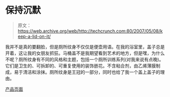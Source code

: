 # 保持沉默

> 原文：<https://web.archive.org/web/http://techcrunch.com:80/2007/05/08/keep-a-lid-on-it/>

我并不是真的要翻脸，但是厕所纹身不仅仅是便壶用语。在我的浴室里，盖子总是开着，这让我的女朋友抓狂。马桶盖不是我期望看到艺术的地方，但是嘿，为什么不呢？厕所纹身有不同的风格和主题，包括一个厕所训练系列(对我来说有点晚)。
它们是卫生的、可拆卸的、可重复使用的装饰嵌花。不含粘合剂，由乙烯薄膜制成，易于清洁和涂抹。厕所纹身是王冠的一部分，同时也给了我一个盖上盖子的理由。

[产品页面](https://web.archive.org/web/20160421181831/http://toilet-tattoos.com/)